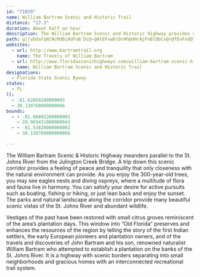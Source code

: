 ```yaml
---
id: "71029"
name: William Bartram Scenic and Historic Trail
distance: "17.3"
duration: About half an hour
description: The William Bartram Scenic and Historic Highway provides a unique experience for those who choose to explore its winding path. As you drive the byway, you will find exceptional archaeological, historical, scenic, cultural, and recreational resources. Enjoy the St. Johns River estuary by canoeing and boating along the creeks and river.
path: g|{vDdafqN|NcMdBiAdFoB`Dc@~@AtEFxwD|OrHh@dHrAjFnBlDbCx@r@fEnFxd@lq@hd@vo@~QtVlGzHxMzQlEfFnKfOna@ti@tAxA|BlB|DpBrCr@fBT`DHxAIrx@eI`Gc@xCBzDXnVnDpADzBMrASdBk@nC_B`A{@pAeB|@}Ad@oAl@mCVqBHmCPcz@VgDl@mEr@_DxAiEvCsF`S}WjC}ClByA`DmAtAStCMdCNzKxB`CHrCSrCw@hCsApBmBjB{C|n@koB|EsNlBiFnHoQ|M}YnDiHbDwFhx@adAnCaE|BsF`@qAfCoLjIi^`T{_AjE_RrBcIra@urAbL}]rWqz@bGwQzA}CfCuD~AgBtCeCrDyBzB{@dLwC
websites:
  - url: http://www.bartramtrail.org
    name: The Travels of William Bartram
  - url: http://www.floridascenichighways.com/william-bartram-scenic-historic-higway/
    name: William Bartram Scenic and Historic Trail
designations:
  - Florida State Scenic Byway
states:
  - FL
ll:
  - -81.62850200000003
  - 30.130760000000066
bounds:
  - - -81.66802200000001
    - 29.969431000000043
  - - -81.53820000000002
    - 30.130760000000066

---
```


The William Bartram Scenic & Historic Highway meanders parallel to the St. Johns River from the Julington Creek Bridge. A trip down this scenic corridor provides a feeling of peace and tranquility that only closeness with the natural environment can provide. As you enjoy the 300-year-old trees, you may see eagles nests and diving ospreys, where a multitude of flora and fauna live in harmony. You can satisfy your desire for active pursuits such as boating, fishing or hiking, or just lean back and enjoy the sunset. The parks and natural landscape along the corridor provide many beautiful scenic vistas of the St. Johns River and abundant wildlife.

Vestiges of the past have been restored with small citrus groves reminiscent of the area’s plantation days. This window into “Old Florida” preserves and enhances the resources of the region by telling the story of the first Indian settlers, the early European pioneers and plantation owners, and of the travels and discoveries of John Bartram and his son, renowned naturalist William Bartram who attempted to establish a plantation on the banks of the St. Johns River. It is a highway with scenic borders separating into small neighborhoods and gracious homes with an interconnected recreational trail system.
